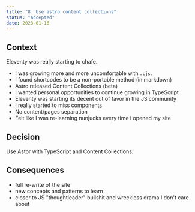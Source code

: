 ```yaml
---
title: "8. Use astro content collections"
status: "Accepted"
date: 2023-01-16
---
```


## Context

Eleventy was really starting to chafe.

- I was growing more and more uncomfortable with `.cjs`.
- I found shortcodes to be a non-portable method (in markdown)
- Astro released Content Collections (beta)
- I wanted personal opportunities to continue growing in TypeScript
- Eleventy was starting its decent out of favor in the JS community
- I really started to miss components
- No content/pages separation
- Felt like I was re-learning nunjucks every time i opened my site

## Decision

Use Astor with TypeScript and Content Collections.

## Consequences

- full re-write of the site
- new concepts and patterns to learn
- closer to JS "thoughtleader" bullshit and wreckless drama I don't care about
